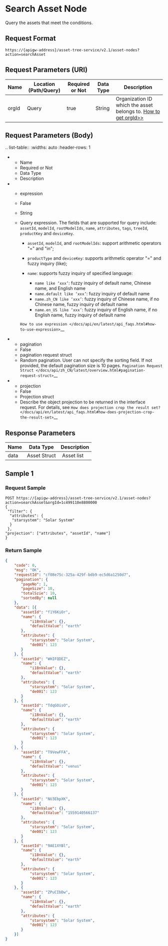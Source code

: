# Search Asset Node



Query the assets that meet the conditions.

## Request Format

```
https://{apigw-address}/asset-tree-service/v2.1/asset-nodes?action=searchAsset
```

## Request Parameters (URI)

| Name | Location (Path/Query) | Required or Not | Data Type | Description |
|---------------|------------------|----------|-----------|--------------|
| orgId         | Query            | true     | String    | Organization ID which the asset belongs to. [How to get orgId>>](/docs/api/en/latest/api_faqs#how-to-get-organization-id-orgid-orgid)                |


## Request Parameters (Body)


.. list-table::
   :widths: auto
   :header-rows: 1

   * - Name
     - Required or Not
     - Data Type
     - Description
   * - expression
     - False
     - String
     - Query expression. The fields that are supported for query include: ``assetId``, ``modelId``, ``rootModelIds``, ``name``, ``attributes``, ``tags``, ``treeId``, ``productKey`` and ``deviceKey``.

       + ``assetId``, ``modelId``, and ``rootModelIds``: support arithmetic operators "=" and "in";
       + ``productType`` and ``deviceKey``: supports arithmetic operator "=" and fuzzy inquiry (like);
       + ``name``: supports fuzzy inquiry of specified language:

         * ``name like ‘xxx’``: fuzzy inquiry of default name, Chinese name, and English name
         * ``name.default like ‘xxx’``: fuzzy inquiry of default name
         * ``name.zh_CN like ‘xxx’``: fuzzy inquiry of Chinese name, if no Chinese name, fuzzy inquiry of default name
         * ``name.en_US like ‘xxx’``: fuzzy inquiry of English name, if no English name, fuzzy inquiry of default name

       `How to use expression </docs/api/en/latest/api_faqs.html#how-to-use-expression>`__

   * - pagination
     - False
     - pagination request struct
     - Random pagination. User can not specify the sorting field. If not provided, the default pagination size is 10 pages. `Pagination Request Struct </docs/api/zh_CN/latest/overview.html#pagination-request-struct>`__
   * - projection
     - False
     - Projection struct
     - Describe the object projection to be returned in the interface request. For details, see `How does projection crop the result set? </docs/api/en/latest/api_faqs.html#how-does-projection-crop-the-result-set>`__



## Response Parameters

| Name | Data Type | Description |
|-----------|------------------|------------------|
| data      | Asset Struct |  Asset list    |




## Sample 1

### Request Sample

```
POST https://{apigw-address}/asset-tree-service/v2.1/asset-nodes?action=searchAsset&orgId=1c499110e8800000
{
 "filter": {
  "attributes": {
   "starsystem": "Solar System"
  }
 },
"projection": ["attributes", "assetId", "name"]
}
```

### Return Sample

```json
{
    "code": 0,
    "msg": "OK",
    "requestId": "cf08e75c-325a-429f-bdb9-ec5d6a1250d7",
    "pagination": {
       "pageNo": 1,
       "pageSize": 10,
       "totalSzie": 10,
       "sortedBy": null
    },
    "data": [{
       "assetId": "f1Y6KiOr",
       "name": {
           "i18nValue": {},
           "defaultValue": "earth"
       },
       "attributes": {
           "starsystem": "Solar System",
           "de001": 123
       }
    }, {
       "assetId": "WHIFQDEZ",
       "name": {
           "i18nValue": {},
           "defaultValue": "earth"
       },
       "attributes": {
           "starsystem": "Solar System",
           "de001": 123
       }
    }, {
       "assetId": "TdqGOisO",
       "name": {
           "i18nValue": {},
           "defaultValue": "earth"
       },
       "attributes": {
           "starsystem": "Solar System",
           "de001": 123
       }
    }, {
       "assetId": "T9VewFFA",
       "name": {
           "i18nValue": {},
           "defaultValue": "venus"
       },
       "attributes": {
           "starsystem": "Solar System",
           "de001": 123
       }
    }, {
       "assetId": "NU3EbpXK",
       "name": {
           "i18nValue": {},
           "defaultValue": "1559140566137"
       },
       "attributes": {
           "starsystem": "Solar System",
           "de001": 123
       }
    }, {
       "assetId": "9AE1XYBl",
       "name": {
           "i18nValue": {},
           "defaultValue": "earth"
       },
       "attributes": {
           "starsystem": "Solar System",
           "de001": 123
       }
    }, {
       "assetId": "ZPuCIbDw",
       "name": {
           "i18nValue": {},
           "defaultValue": "earth"
       },
       "attributes": {
           "starsystem": "Solar System",
           "de001": 123
       }
    }]
}
```

